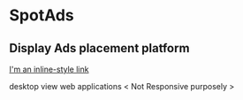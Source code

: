   # SpotAds
 ## Display Ads placement platform
 [I'm an inline-style link](https://www.spotads.live)

desktop view web applications < Not Responsive purposely >
